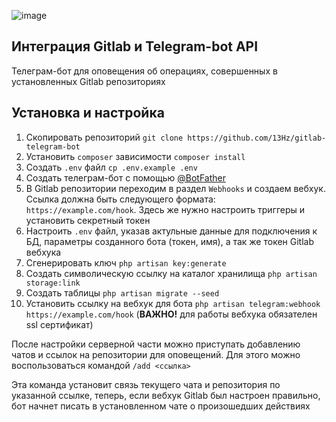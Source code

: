 ![image](https://user-images.githubusercontent.com/39442071/213874761-b6a43733-4683-4450-994a-cfbf9642691c.png)

## Интеграция Gitlab и Telegram-bot API

Телеграм-бот для оповещения об операциях, совершенных в установленных Gitlab репозиториях

## Установка и настройка

1. Скопировать репозиторий `git clone https://github.com/13Hz/gitlab-telegram-bot`
2. Установить `composer` зависимости `composer install`
3. Создать `.env` файл `cp .env.example .env`
4. Создать телеграм-бот с помощью [@BotFather](https://t.me/BotFather)
5. В Gitlab репозитории переходим в раздел `Webhooks` и создаем вебхук. Ссылка должна быть следующего формата: `https://example.com/hook`. 
Здесь же нужно настроить триггеры и установить секретный токен
6. Настроить `.env` файл, указав актульные данные для подключения к БД, параметры созданного бота (токен, имя), а так же токен Gitlab вебхука
7. Сгенерировать ключ `php artisan key:generate`
8. Создать символическую ссылку на каталог хранилища `php artisan storage:link`
9. Создать таблицы `php artisan migrate --seed`
10. Установить ссылку на вебхук для бота `php artisan telegram:webhook https://example.com/hook` (**ВАЖНО!** для работы вебхука обязателен ssl сертификат)

После настройки серверной части можно приступать добавлению чатов и ссылок на репозитории для оповещений. Для этого можно воспользоваться командой `/add <ссылка>`

Эта команда установит связь текущего чата и репозитория по указанной ссылке, теперь, если вебхук Gitlab был настроен правильно, бот начнет писать в установленном чате о произошедших действиях

